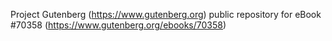 Project Gutenberg (https://www.gutenberg.org) public repository for
eBook #70358 (https://www.gutenberg.org/ebooks/70358)
